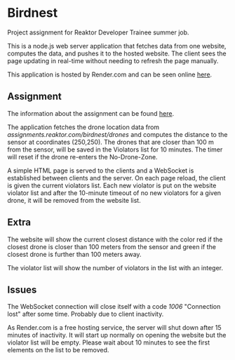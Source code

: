 # Birdnest
Project assignment for Reaktor Developer Trainee summer job.

This is a node.js web server application that fetches data from one website, computes the data, and pushes it to the hosted website. The client sees the page updating in real-time without needing to refresh the page manually.

This application is hosted by Render.com and can be seen online [here](https://birdnest-violator-list.onrender.com/).

## Assignment
The information about the assignment can be found [here](https://assignments.reaktor.com/birdnest/).

The application fetches the drone location data from _assignments.reaktor.com/birdnest/drones_ and computes the distance to the sensor at coordinates (250,250). The drones that are closer than 100 m from the sensor, will be saved in the Violators list for 10 minutes. The timer will reset if the drone re-enters the No-Drone-Zone.

A simple HTML page is served to the clients and a WebSocket is established between clients and the server. On each page reload, the client is given the current violators list. Each new violator is put on the website violator list and after the 10-minute timeout of no new violators for a given drone, it will be removed from the website list.

## Extra
The website will show the current closest distance with the color red if the closest drone is closer than 100 meters from the sensor and green if the closest drone is further than 100 meters away.

The violator list will show the number of violators in the list with an integer.

## Issues
The WebSocket connection will close itself with a code _1006_ "Connection lost" after some time. Probably due to client inactivity.

As Render.com is a free hosting service, the server will shut down after 15 minutes of inactivity. It will start up normally on opening the website but the violator list will be empty. Please wait about 10 minutes to see the first elements on the list to be removed.
